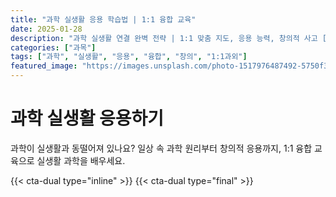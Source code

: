 ```yaml
---
title: "과학 실생활 응용 학습법 | 1:1 융합 교육"
date: 2025-01-28
description: "과학 실생활 연결 완벽 전략 | 1:1 맞춤 지도, 응용 능력, 창의적 사고 [2025년]"
categories: ["과목"]
tags: ["과학", "실생활", "응용", "융합", "창의", "1:1과외"]
featured_image: "https://images.unsplash.com/photo-1517976487492-5750f3195933?w=1200&h=630&fit=crop"
---
```


# 과학 실생활 응용하기

과학이 실생활과 동떨어져 있나요? 일상 속 과학 원리부터 창의적 응용까지, 1:1 융합 교육으로 실생활 과학을 배우세요.

{{< cta-dual type="inline" >}}
{{< cta-dual type="final" >}}
